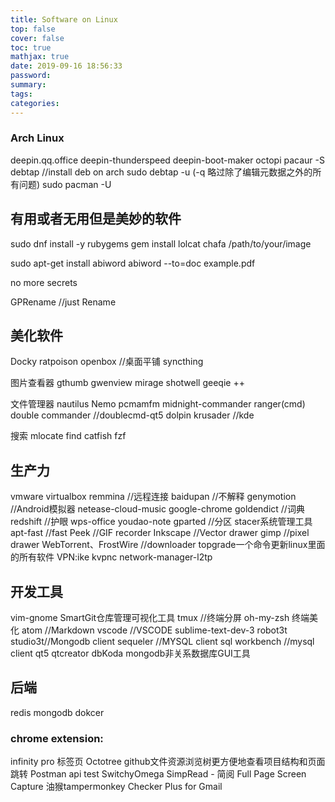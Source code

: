 ```yaml
---
title: Software on Linux
top: false
cover: false
toc: true
mathjax: true
date: 2019-09-16 18:56:33
password:
summary:
tags:
categories:
---
```

### Arch Linux
deepin.qq.office
deepin-thunderspeed
deepin-boot-maker
octopi
pacaur -S debtap //install deb on arch
sudo debtap -u (-q 略过除了编辑元数据之外的所有问题)
sudo pacman -U <package-name>

## 有用或者无用但是美妙的软件
sudo dnf install -y rubygems
gem install lolcat
chafa /path/to/your/image

sudo apt-get install abiword
abiword --to=doc example.pdf

no more secrets [](https://github.com/bartobri/no-more-secrets.git)

GPRename //just Rename

## 美化软件
Docky
ratpoison openbox //桌面平铺
syncthing

图片查看器
gthumb
gwenview
mirage
shotwell
geeqie ++

文件管理器
nautilus
Nemo pcmamfm
midnight-commander ranger(cmd)
double commander //doublecmd-qt5
dolpin krusader //kde

搜索
mlocate find
catfish
fzf

## 生产力
vmware virtualbox
remmina //远程连接
baidupan //不解释
genymotion //Android模拟器
netease-cloud-music
google-chrome
goldendict //词典
redshift //护眼
wps-office
youdao-note
gparted //分区
stacer系统管理工具
apt-fast //fast
Peek //GIF recorder
Inkscape //Vector drawer
gimp //pixel drawer
WebTorrent、FrostWire //downloader
topgrade一个命令更新linux里面的所有软件
VPN:ike kvpnc network-manager-l2tp

## 开发工具
vim-gnome
SmartGit仓库管理可视化工具
tmux //终端分屏
oh-my-zsh 终端美化
atom //Markdown
vscode //VSCODE
sublime-text-dev-3
robot3t studio3t//Mongodb client
sequeler //MYSQL client
sql workbench //mysql client
qt5 qtcreator
dbKoda mongodb非关系数据库GUI工具


## 后端
redis
mongodb
dokcer

### chrome extension:
infinity pro 标签页
Octotree github文件资源浏览树更方便地查看项目结构和页面跳转
Postman api test
SwitchyOmega
SimpRead - 简阅
Full Page Screen Capture
油猴tampermonkey
Checker Plus for Gmail
